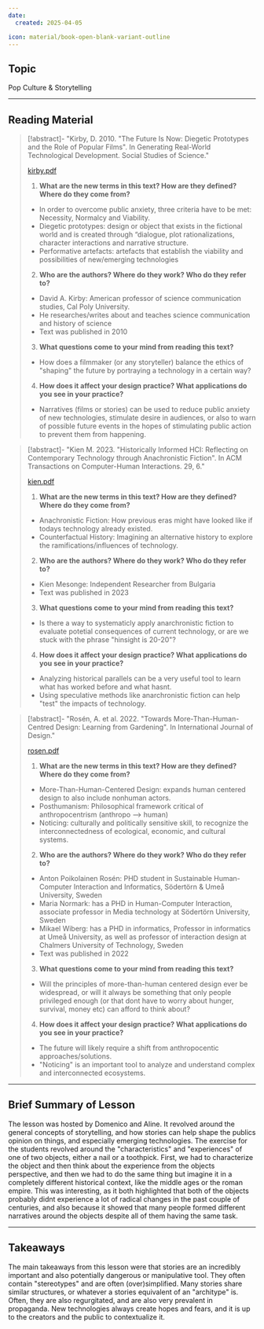 ```yaml
---
date:
  created: 2025-04-05

icon: material/book-open-blank-variant-outline
---
```


## Topic
Pop Culture & Storytelling

___

## Reading Material


>[!abstract]- "Kirby, D. 2010. "The Future Is Now: Diegetic Prototypes and the Role of Popular Films". In Generating Real-World Technological Development. Social Studies of Science."
>
>[kirby.pdf](texts/week4/week4_kirby.pdf)
>
>1) **What are the new terms in this text? How are they defined? Where do they come from?**
>
>- In order to overcome public anxiety, three criteria have to be met: Necessity, Normalcy and Viability.
>- Diegetic prototypes: design or object that exists in the fictional world and is created through “dialogue, plot rationalizations, character interactions and narrative structure.
>- Performative artefacts: artefacts that establish the viability and possibilities of new/emerging technologies
>
>
>2) **Who are the authors? Where do they work? Who do they refer to?**
>
>- David A. Kirby: American professor of science communication studies, Cal Poly University.
>- He researches/writes about and teaches science communication and history of science
>- Text was published in 2010
>
>3) **What questions come to your mind from reading this text?**
>
>- How does a filmmaker (or any storyteller) balance the ethics of "shaping" the future by portraying a technology in a certain way?
>
>4) **How does it affect your design practice? What applications do you see in your practice?**
>
>- Narratives (films or stories) can be used to reduce public anxiety of new technologies, stimulate desire in audiences, or also to warn of possible future events in the hopes of stimulating public action to prevent them from happening.
>

>[!abstract]- "Kien M. 2023. "Historically Informed HCI: Reflecting on Contemporary Technology through Anachronistic Fiction". In ACM Transactions on Computer-Human Interactions. 29, 6."
>
>[kien.pdf](texts/week4/week4_kien.pdf)
>
>1) **What are the new terms in this text? How are they defined? Where do they come from?** 
>
>- Anachronistic Fiction: How previous eras might have looked like if todays technology already existed.
>- Counterfactual History: Imagining an alternative history to explore the ramifications/influences of technology.
>
>
>2) **Who are the authors? Where do they work? Who do they refer to?**
>
>- Kien Mesonge: Independent Researcher from Bulgaria
>- Text was published in 2023
>
>3) **What questions come to your mind from reading this text?**
>
>- Is there a way to systematicly apply anarchronistic fiction to evaluate potetial consequences of current technology, or are we stuck with the phrase "hinsight is 20-20"?
>
>4) **How does it affect your design practice? What applications do you see in your practice?**
>
>- Analyzing historical parallels can be a very useful tool to learn what has worked before and what hasnt.
>- Using speculative methods like anarchronistic fiction can help "test" the impacts of technology.
>

>[!abstract]- "Rosén, A. et al. 2022. "Towards More-Than-Human-Centred Design: Learning from Gardening". In International Journal of Design."
>
>[rosen.pdf](texts/week4/week4_rosen_et_al.pdf)
>
>1) **What are the new terms in this text? How are they defined? Where do they come from?**
>
>- More-Than-Human-Centered Design: expands human centered design to also include nonhuman actors.
>- Posthumanism: Philosophical framework critical of anthropocentrism (anthropo --> human)
>- Noticing: culturally and politically sensitive skill, to recognize the interconnectedness of ecological, economic, and cultural systems.
>
>2) **Who are the authors? Where do they work? Who do they refer to?**
>
>- Anton Poikolainen Rosén: PHD student in Sustainable Human-Computer Interaction and Informatics, Södertörn & Umeå University, Sweden
>- Maria Normark: has a PHD in Human-Computer Interaction, associate professor in Media technology at Södertörn University, Sweden 
>- Mikael Wiberg: has a PHD in informatics, Professor in informatics at Umeå University, as well as professor of interaction design at Chalmers University of Technology, Sweden
>- Text was published in 2022
>
>3) **What questions come to your mind from reading this text?**
>
>- Will the principles of more-than-human centered design ever be widespread, or will it always be something that only people privileged enough (or that dont have to worry about hunger, survival, money etc) can afford to think about?
>
>4) **How does it affect your design practice? What applications do you see in your practice?**
>
>- The future will likely require a shift from anthropocentic approaches/solutions.
>- "Noticing" is an important tool to analyze and understand complex and interconnected ecosystems.


___

## Brief Summary of Lesson

The lesson was hosted by Domenico and Aline. It revolved around the general concepts of storytelling, and how stories can help shape the publics opinion on things, and especially emerging technologies. The exercise for the students revolved around the "characteristics" and "experiences" of one of two objects, either a nail or a toothpick. First, we had to characterize the object and then think about the experience from the objects perspective, and then we had to do the same thing but imagine it in a completely different historical context, like the middle ages or the roman empire. This was interesting, as it both highlighted that both of the objects probably didnt experience a lot of radical changes in the past couple of centuries, and also because it showed that many people formed different narratives around the objects despite all of them having the same task.

___

## Takeaways

The main takeaways from this lesson were that stories are an incredibly important and also potentially dangerous or manipulative tool. They often contain "stereotypes" and are often (over)simplified. Many stories share similar structures, or whatever a stories equivalent of an "architype" is. Often, they are also regurgitated, and are also very prevalent in propaganda. New technologies always create hopes and fears, and it is up to the creators and the public to contextualize it.
